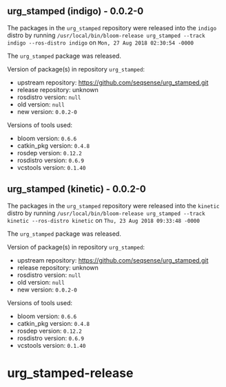 ## urg_stamped (indigo) - 0.0.2-0

The packages in the `urg_stamped` repository were released into the `indigo` distro by running `/usr/local/bin/bloom-release urg_stamped --track indigo --ros-distro indigo` on `Mon, 27 Aug 2018 02:30:54 -0000`

The `urg_stamped` package was released.

Version of package(s) in repository `urg_stamped`:

- upstream repository: https://github.com/seqsense/urg_stamped.git
- release repository: unknown
- rosdistro version: `null`
- old version: `null`
- new version: `0.0.2-0`

Versions of tools used:

- bloom version: `0.6.6`
- catkin_pkg version: `0.4.8`
- rosdep version: `0.12.2`
- rosdistro version: `0.6.9`
- vcstools version: `0.1.40`


## urg_stamped (kinetic) - 0.0.2-0

The packages in the `urg_stamped` repository were released into the `kinetic` distro by running `/usr/local/bin/bloom-release urg_stamped --track kinetic --ros-distro kinetic` on `Thu, 23 Aug 2018 09:33:48 -0000`

The `urg_stamped` package was released.

Version of package(s) in repository `urg_stamped`:

- upstream repository: https://github.com/seqsense/urg_stamped.git
- release repository: unknown
- rosdistro version: `null`
- old version: `null`
- new version: `0.0.2-0`

Versions of tools used:

- bloom version: `0.6.6`
- catkin_pkg version: `0.4.8`
- rosdep version: `0.12.2`
- rosdistro version: `0.6.9`
- vcstools version: `0.1.40`


# urg_stamped-release